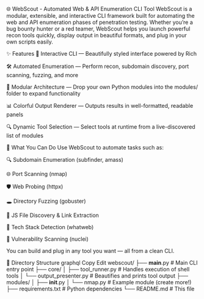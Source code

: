 🌐 WebScout - Automated Web & API Enumeration CLI Tool
WebScout is a modular, extensible, and interactive CLI framework built for automating the web and API enumeration phases of penetration testing.
Whether you’re a bug bounty hunter or a red teamer, WebScout helps you launch powerful recon tools quickly, display output in beautiful formats, and plug in your own scripts easily.

✨ Features
🎯 Interactive CLI — Beautifully styled interface powered by Rich

🛠️ Automated Enumeration — Perform recon, subdomain discovery, port scanning, fuzzing, and more

🧩 Modular Architecture — Drop your own Python modules into the modules/ folder to expand functionality

📊 Colorful Output Renderer — Outputs results in well-formatted, readable panels

🔍 Dynamic Tool Selection — Select tools at runtime from a live-discovered list of modules

🧪 What You Can Do
Use WebScout to automate tasks such as:

🔍 Subdomain Enumeration (subfinder, amass)

🌐 Port Scanning (nmap)

🛡️ Web Probing (httpx)

🕳️ Directory Fuzzing (gobuster)

📁 JS File Discovery & Link Extraction

🧠 Tech Stack Detection (whatweb)

🚀 Vulnerability Scanning (nuclei)

You can build and plug in any tool you want — all from a clean CLI.

📁 Directory Structure
graphql
Copy
Edit
webscout/
├── __main__.py                # Main CLI entry point
├── core/
│   ├── tool_runner.py         # Handles execution of shell tools
│   └── output_presenter.py    # Beautifies and prints tool output
├── modules/
│   ├── __init__.py
│   └── nmap.py                # Example module (create more!)
├── requirements.txt           # Python dependencies
└── README.md                  # This file